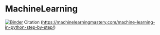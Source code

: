 # MachineLearning
[![Binder](https://mybinder.org/badge_logo.svg)](https://mybinder.org/v2/gh/SerifatAdebola/MachineLearning.git/HEAD)
Citation (https://machinelearningmastery.com/machine-learning-in-python-step-by-step/)

